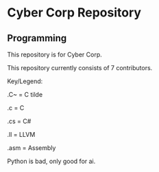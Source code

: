# Cyber Corp Repository
## Programming

This repository is for Cyber Corp.

This repository currently consists of 7 contributors.

Key/Legend:

.C~ = C tilde

.c = C

.cs = C#

.ll = LLVM

.asm = Assembly

Python is bad, only good for ai.

